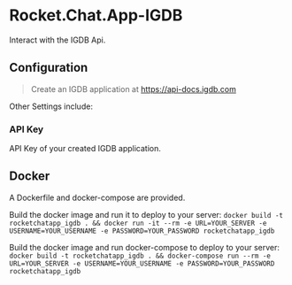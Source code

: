# Rocket.Chat.App-IGDB

Interact with the IGDB Api.

## Configuration

> Create an IGDB application at https://api-docs.igdb.com

Other Settings include:

### API Key
API Key of your created IGDB application.

## Docker
A Dockerfile and docker-compose are provided.

Build the docker image and run it to deploy to your server:
`docker build -t rocketchatapp_igdb . && docker run -it --rm -e URL=YOUR_SERVER -e USERNAME=YOUR_USERNAME -e PASSWORD=YOUR_PASSWORD rocketchatapp_igdb`

Build the docker image and run docker-compose to deploy to your server:
`docker build -t rocketchatapp_igdb . && docker-compose run --rm -e URL=YOUR_SERVER -e USERNAME=YOUR_USERNAME -e PASSWORD=YOUR_PASSWORD rocketchatapp_igdb`